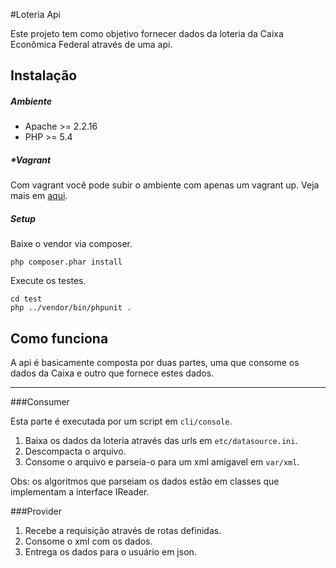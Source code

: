 #Loteria Api

Este projeto tem como objetivo fornecer dados da loteria da Caixa Econômica Federal através de uma api.

## Instalação
##### Ambiente 
* Apache >= 2.2.16
* PHP >= 5.4

##### *Vagrant 
Com vagrant você pode subir o ambiente com apenas um vagrant up.
Veja mais em [aqui](http://www.vagrantup.com/).

##### Setup
Baixe o vendor via composer. 
```
php composer.phar install
```

Execute os testes.
```
cd test
php ../vendor/bin/phpunit .
```

## Como funciona 
A api é basicamente composta por duas partes, uma que consome os dados da Caixa e outro que fornece estes dados.

- - -

###Consumer

Esta parte é executada por um script em ```cli/console```.

1. Baixa os dados da loteria através das urls em ```etc/datasource.ini```.
2. Descompacta o arquivo.
3. Consome o arquivo e parseia-o para um xml amigavel em ```var/xml```.

Obs: os algoritmos que parseiam os dados estão em classes que implementam a interface IReader.

###Provider

1. Recebe a requisição através de rotas definidas.
2. Consome o xml com os dados.
3. Entrega os dados para o usuário em json.






